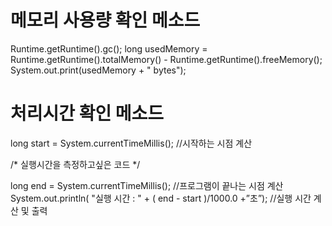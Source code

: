 # 메모리 사용량 확인 메소드
Runtime.getRuntime().gc();
long usedMemory = Runtime.getRuntime().totalMemory() - Runtime.getRuntime().freeMemory();
System.out.print(usedMemory + " bytes");

# 처리시간 확인 메소드
long start = System.currentTimeMillis(); //시작하는 시점 계산
 
/*
실행시간을 측정하고싶은 코드
*/
 
long end = System.currentTimeMillis(); //프로그램이 끝나는 시점 계산
System.out.println( "실행 시간 : " + ( end - start )/1000.0 +”초”); //실행 시간 계산 및 출력


